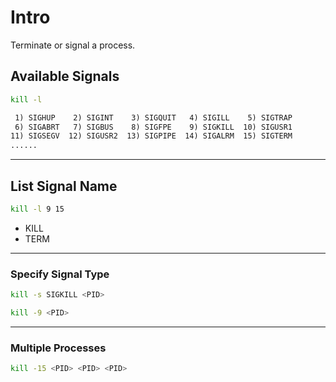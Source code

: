 # Intro

Terminate or signal a process.

## Available Signals

```bash
kill -l
```

```txt
 1) SIGHUP    2) SIGINT    3) SIGQUIT   4) SIGILL    5) SIGTRAP
 6) SIGABRT   7) SIGBUS    8) SIGFPE    9) SIGKILL  10) SIGUSR1
11) SIGSEGV  12) SIGUSR2  13) SIGPIPE  14) SIGALRM  15) SIGTERM
......
```

---

## List Signal Name

```bash
kill -l 9 15
```

* KILL
* TERM

---

### Specify Signal Type

```bash
kill -s SIGKILL <PID>
```

```bash
kill -9 <PID>
```

---

### Multiple Processes

```bash
kill -15 <PID> <PID> <PID>
```
